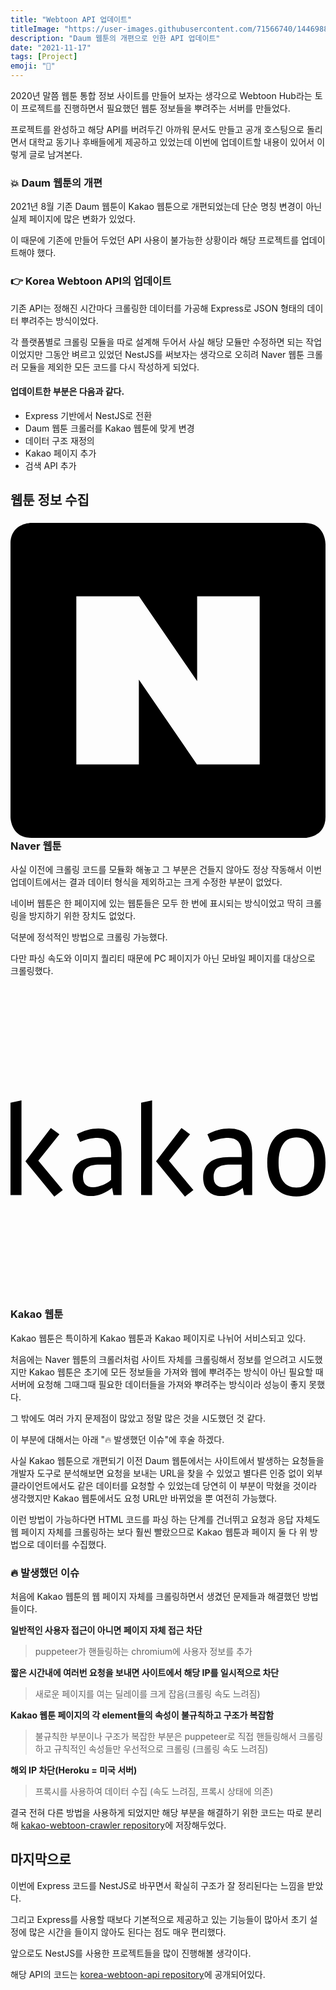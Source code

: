 ```yaml
---
title: "Webtoon API 업데이트"
titleImage: "https://user-images.githubusercontent.com/71566740/144698893-3177ecc1-ce90-49ae-8e98-4986f66bce7a.png"
description: "Daum 웹툰의 개편으로 인한 API 업데이트"
date: "2021-11-17"
tags: [Project]
emoji: "🚧"
---
```


2020년 말쯤 웹툰 통합 정보 사이트를 만들어 보자는 생각으로 Webtoon Hub라는 토이 프로젝트를 진행하면서 필요했던 웹툰 정보들을 뿌려주는 서버를 만들었다.

프로젝트를 완성하고 해당 API를 버려두긴 아까워 문서도 만들고 공개 호스팅으로 돌리면서 대학교 동기나 후배들에게 제공하고 있었는데 이번에 업데이트할 내용이 있어서 이렇게 글로 남겨본다.

### 💥 Daum 웹툰의 개편

2021년 8월 기존 Daum 웹툰이 Kakao 웹툰으로 개편되었는데 단순 명칭 변경이 아닌 실제 페이지에 많은 변화가 있었다.

이 때문에 기존에 만들어 두었던 API 사용이 불가능한 상황이라 해당 프로젝트를 업데이트해야 했다.

### 👉 Korea Webtoon API의 업데이트

기존 API는 정해진 시간마다 크롤링한 데이터를 가공해 Express로 JSON 형태의 데이터 뿌려주는 방식이었다.

각 플랫폼별로 크롤링 모듈을 따로 설계해 두어서 사실 해당 모듈만 수정하면 되는 작업이었지만 그동안 벼르고 있었던 NestJS를 써보자는 생각으로 오히려 Naver 웹툰 크롤러 모듈을 제외한 모든 코드를 다시 작성하게 되었다.

#### 업데이트한 부분은 다음과 같다.

- Express 기반에서 NestJS로 전환
- Daum 웹툰 크롤러를 Kakao 웹툰에 맞게 변경
- 데이터 구조 재정의
- Kakao 페이지 추가
- 검색 API 추가

## 웹툰 정보 수집

### <svg role="img" viewBox="0 0 24 24" xmlns="http://www.w3.org/2000/svg"><title>Naver</title><path d="M1.6 0S0 0 0 1.6v20.8S0 24 1.6 24h20.8s1.6 0 1.6-1.6V1.6S24 0 22.4 0zm3.415 5.6h4.78l4.425 6.458V5.6h4.765v12.8h-4.78L9.78 11.943V18.4H5.015Z"/></svg> Naver 웹툰

사실 이전에 크롤링 코드를 모듈화 해놓고 그 부분은 건들지 않아도 정상 작동해서 이번 업데이트에서는 결과 데이터 형식을 제외하고는 크게 수정한 부분이 없었다.

네이버 웹툰은 한 페이지에 있는 웹툰들은 모두 한 번에 표시되는 방식이었고 딱히 크롤링을 방지하기 위한 장치도 없었다.

덕분에 정석적인 방법으로 크롤링 가능했다.

다만 파싱 속도와 이미지 퀄리티 때문에 PC 페이지가 아닌 모바일 페이지를 대상으로 크롤링했다.

### <svg role="img" viewBox="0 0 24 24" xmlns="http://www.w3.org/2000/svg"><title>Kakao</title><path d="M3.0743 10.4403l.655.4728-1.6101 2.0192 1.8647 2.2373-.646.5004-2.201-2.6924zm-2.2376 5.102H0V8.5121l.8367-.182zm20.944-4.3837c-.4364 0-.7715.1637-1.0049.4912-.2338.3274-.3505.8064-.3505 1.437 0 .6247.1167 1.096.3505 1.4143.2334.3183.5685.4775 1.0049.4775.4423 0 .7804-.1593 1.0143-.4775.2332-.3182.35-.7896.35-1.4142 0-.6307-.1168-1.1097-.35-1.4371-.234-.3275-.572-.4912-1.0143-.4912m0-.673c.691 0 1.234.2245 1.6277.673.3944.4488.5916 1.0915.5916 1.9283 0 .8244-.1955 1.4583-.5868 1.901-.3909.4422-.9356.6637-1.6325.6637-.691 0-1.234-.2215-1.6277-.6638-.3944-.4426-.5916-1.0765-.5916-1.901 0-.8367.1984-1.4794.5957-1.9282.3973-.4485.9385-.673 1.6236-.673m-5.534 4.4658a1.496 1.496 0 0 0 .3576-.0456 2.8804 2.8804 0 0 0 .3713-.1181 2.0066 2.0066 0 0 0 .3488-.1774 2.0778 2.0778 0 0 0 .2895-.2229v-1.1641h-.8693c-.441 0-.7626.0758-.9645.2274-.2025.1516-.3031.391-.3031.7185 0 .5214.2563.7822.7697.7822m-1.5704-.7458c0-.5032.1682-.887.5045-1.1504.337-.2638.826-.396 1.4691-.396h.964v-.3182c0-.77-.3393-1.155-1.0185-1.155-.2184 0-.447.0304-.6869.091-.2398.0608-.4594.1365-.659.2274l-.2457-.5913c.2487-.1394.517-.2469.8047-.323.2878-.0754.5685-.1136.8414-.1136 1.176 0 1.7646.6276 1.7646 1.8826v3.1833h-.6188l-.1-.5457c-.2488.2001-.5134.3547-.796.464-.2817.1092-.55.1637-.8046.1637-.4429 0-.7899-.1258-1.0416-.3775-.2515-.2517-.3772-.5987-.3772-1.0413m-1.6508-3.7653l.655.4728-1.6095 2.0192 1.864 2.2373-.6454.5004-2.201-2.6924zm-2.237 5.102h-.8367V8.5121l.8368-.182zm-4.4936-.5909c.1148 0 .2339-.0151.3576-.0456a2.8794 2.8794 0 0 0 .3713-.1181 1.9842 1.9842 0 0 0 .3488-.1774 2.0477 2.0477 0 0 0 .29-.2229v-1.1641h-.8698c-.4404 0-.762.0758-.9645.2274-.202.1516-.3031.391-.3031.7185 0 .5214.2563.7822.7697.7822m-1.5704-.7458c0-.5032.1682-.887.5052-1.1504.3363-.2638.826-.396 1.4684-.396h.9646v-.3182c0-.77-.3399-1.155-1.019-1.155-.218 0-.4471.0304-.6863.091-.2398.0608-.4595.1365-.6597.2274l-.2457-.5913c.2487-.1394.517-.2469.8053-.323.2878-.0754.5684-.1136.8408-.1136 1.1766 0 1.7646.6276 1.7646 1.8826v3.1833h-.6182l-.1001-.5457c-.2487.2001-.514.3547-.7958.464-.282.1092-.5501.1637-.8053.1637-.4423 0-.7893-.1258-1.041-.3775-.2516-.2517-.3778-.5987-.3778-1.0413Z"/></svg> Kakao 웹툰

Kakao 웹툰은 특이하게 Kakao 웹툰과 Kakao 페이지로 나뉘어 서비스되고 있다.

처음에는 Naver 웹툰의 크롤러처럼 사이트 자체를 크롤링해서 정보를 얻으려고 시도했지만 Kakao 웹툰은 초기에 모든 정보들을 가져와 웹에 뿌려주는 방식이 아닌 필요할 때 서버에 요청해 그때그때 필요한 데이터들을 가져와 뿌려주는 방식이라 성능이 좋지 못했다.

그 밖에도 여러 가지 문제점이 많았고 정말 많은 것을 시도했던 것 같다.

이 부분에 대해서는 아래 "🔥 발생했던 이슈"에 후술 하겠다.

사실 Kakao 웹툰으로 개편되기 이전 Daum 웹툰에서는 사이트에서 발생하는 요청들을 개발자 도구로 분석해보면 요청을 보내는 URL을 찾을 수 있었고 별다른 인증 없이 외부 클라이언트에서도 같은 데이터를 요청할 수 있었는데 당연히 이 부분이 막혔을 것이라 생각했지만 Kakao 웹툰에서도 요청 URL만 바뀌었을 뿐 여전히 가능했다.

이런 방법이 가능하다면 HTML 코드를 파싱 하는 단계를 건너뛰고 요청과 응답 자체도 웹 페이지 자체를 크롤링하는 보다 훨씬 빨랐으므로 Kakao 웹툰과 페이지 둘 다 위 방법으로 데이터를 수집했다.

### 🔥 발생했던 이슈

처음에 Kakao 웹툰의 웹 페이지 자체를 크롤링하면서 생겼던 문제들과 해결했던 방법들이다.

**일반적인 사용자 접근이 아니면 페이지 자체 접근 차단**

> puppeteer가 핸들링하는 chromium에 사용자 정보를 추가

**짧은 시간내에 여러번 요청을 보내면 사이트에서 해당 IP를 일시적으로 차단**

> 새로운 페이지를 여는 딜레이를 크게 잡음(크롤링 속도 느려짐)

**Kakao 웹툰 페이지의 각 element들의 속성이 불규칙하고 구조가 복잡함**

> 불규칙한 부분이나 구조가 복잡한 부분은 puppeteer로 직접 핸들링해서 크롤링하고 규칙적인 속성들만 우선적으로 크롤링 (크롤링 속도 느려짐)

**해외 IP 차단(Heroku = 미국 서버)**

> 프록시를 사용하여 데이터 수집 (속도 느려짐, 프록시 상태에 의존)

결국 전혀 다른 방법을 사용하게 되었지만 해당 부분을 해결하기 위한 코드는 따로 분리해 [kakao-webtoon-crawler repository](https://github.com/HyeokjaeLee/kakao-webtoon-crawler)에 저장해두었다.

## 마지막으로

이번에 Express 코드를 NestJS로 바꾸면서 확실히 구조가 잘 정리된다는 느낌을 받았다.

그리고 Express를 사용할 때보다 기본적으로 제공하고 있는 기능들이 많아서 초기 설정에 많은 시간을 들이지 않아도 된다는 점도 매우 편리했다.

앞으로도 NestJS를 사용한 프로젝트들을 많이 진행해볼 생각이다.

해당 API의 코드는 [korea-webtoon-api repository](https://github.com/HyeokjaeLee/korea-webtoon-api)에 공개되어있다.

